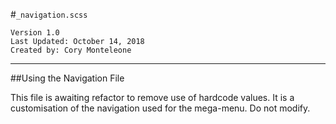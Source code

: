 #`_navigation.scss`
```
Version 1.0
Last Updated: October 14, 2018
Created by: Cory Monteleone
```
***
##Using the Navigation File

This file is awaiting refactor to remove use of hardcode values. It is a customisation of the navigation used for the mega-menu. Do not modify.
